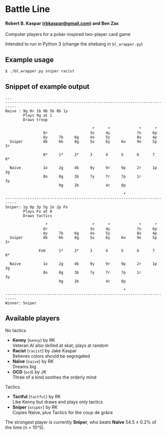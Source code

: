 # Battle Line
#### Robert B. Kaspar (rbkaspar@gmail.com) and Ben Zax

Computer players for a poker-inspired two-player card game

Intended to run in Python 3 (change the shebang in `bl_wrapper.py`)

## Example usage
    $ ./bl_wrapper.py sniper racist

## Snippet of example output
    ...
    ---------------------------------------------------------------------------
    Naive : 9g 0r 1b 9b 5b 0b 1y
            Plays 9g at 1
            Draws troop
    
                                           *      *             *      *       
                     8r                   3o     4y            7o     6p       
                     8y     7b     6g     4o     5y            8o     4p       
      Sniper         8b     6b     8g     5o     6y     6o     9o     5p     3r
                     
                     0*     1*     2*     3      4      5      6      7      8*
                     
      Naive          1o     2g     4b     9y     9r     9p     2r     1p     3g
                     0o     0g     3b     7y     7r     7p     1r            3y
                            9g     2b            4r     8p                     
                                                                               
                                                         *                     
    ---------------------------------------------------------------------------
    Sniper: 1g 0p 3p 5g 2o 2p Fo
            Plays Fo at 0
            Draws tactics
    
                      *                    *      *             *      *       
                     8r                   3o     4y            7o     6p       
                     8y     7b     6g     4o     5y            8o     4p       
      Sniper         8b     6b     8g     5o     6y     6o     9o     5p     3r
                     
                   Fo0      1*     2*     3      4      5      6      7      8*
                     
      Naive          1o     2g     4b     9y     9r     9p     2r     1p     3g
                     0o     0g     3b     7y     7r     7p     1r            3y
                            9g     2b            4r     8p                     
                                                                               
                                                         *                     
    ---------------------------------------------------------------------------
    Winner: Sniper

## Available players
No tactics
* **Kenny** (`kenny`) by RK<br>
  Veteran AI also skilled at skat; plays at random
* **Racist** (`racist`) by Jake Kaspar<br>
  Believes colors should be segregated
* **Naïve** (`naive`) by RK<br>
  Dreams big
* **OCD** (`ocd`) by JK<br>
  Three of a kind soothes the orderly mind

Tactics
* **Tactful** (`tactful`) by RK<br>
  Like Kenny but draws and plays only tactics
* **Sniper** (`sniper`) by RK<br>
  Copies Naïve, plus Tactics for the coup de grâce

The strongest player is currently **Sniper**, who beats **Naïve** 54.5 ± 0.2% of the time (n = 10^5).
